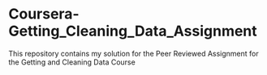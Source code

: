 # Coursera-Getting_Cleaning_Data_Assignment
This repository contains my solution for the Peer Reviewed Assignment for the Getting and Cleaning Data Course
